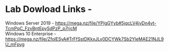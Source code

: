 # Lab Dowload Links - 

Windows Server 2019 - https://mega.nz/file/YPIgGYyb#5jqcLV4jvDn4vt-TcmPqC_FzvBntEpySdPzP_p7rjcM \
Windows 10 Enterprise - https://mega.nz/file/ZfolESyA#TrFfSstDKkxJLy0DCYWk7Sb2YleMAE21NJL9U_mFpvg
